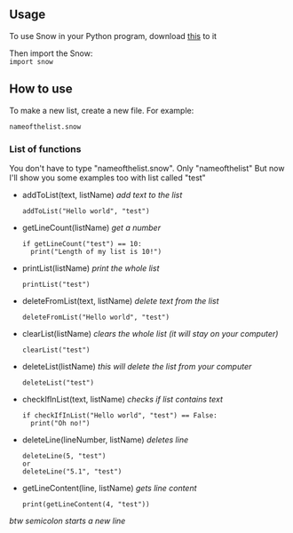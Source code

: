 ## Usage
To use Snow in your Python program, download [this](https://github.com/TheNPCFISH/Snow/blob/master/Python/snow.py) to it

Then import the Snow:<br>
`import snow`

## How to use
To make a new list, create a new file. For example:
```
nameofthelist.snow
```
### List of functions
You don't have to type "nameofthelist.snow". Only "nameofthelist"
But now I'll show you some examples too with list called "test"
- addToList(text, listName) *add text to the list*

      addToList("Hello world", "test")
- getLineCount(listName) *get a number*

      if getLineCount("test") == 10:
        print("Length of my list is 10!")
- printList(listName) *print the whole list*

      printList("test")
- deleteFromList(text, listName) *delete text from the list*

      deleteFromList("Hello world", "test")
- clearList(listName) *clears the whole list (it will stay on your computer)*

      clearList("test")
- deleteList(listName) *this will delete the list from your computer*

      deleteList("test")
- checkIfInList(text, listName) *checks if list contains text*

      if checkIfInList("Hello world", "test") == False:
        print("Oh no!")
- deleteLine(lineNumber, listName) *deletes line*

      deleteLine(5, "test")
      or
      deleteLine("5.1", "test")
- getLineContent(line, listName) *gets line content*

      print(getLineContent(4, "test"))

*btw semicolon starts a new line*
